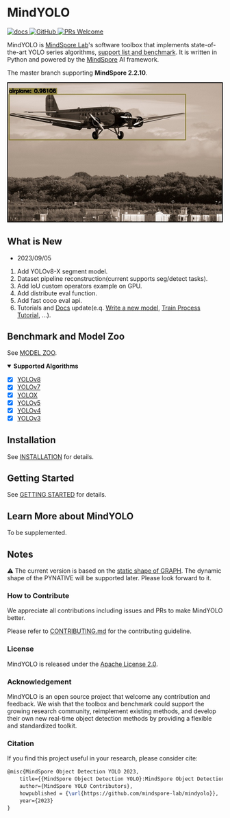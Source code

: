 # MindYOLO

<p align="left">
    <a href="https://github.com/mindspore-lab/mindyolo/blob/master/README.md">
        <img alt="docs" src="https://img.shields.io/badge/docs-latest-blue">
    </a>
    <a href="https://github.com/mindspore-lab/mindyolo/blob/master/LICENSE">
        <img alt="GitHub" src="https://img.shields.io/github/license/mindspore-lab/mindcv.svg">
    </a>
    <a href="https://github.com/mindspore-lab/mindyolo/pulls">
        <img alt="PRs Welcome" src="https://img.shields.io/badge/PRs-welcome-pink.svg">
    </a>
</p>

MindYOLO is [MindSpore Lab](https://github.com/mindspore-lab)'s software toolbox that implements state-of-the-art YOLO series algorithms, [support list and benchmark](MODEL_ZOO.md). It is written in Python and powered by the [MindSpore](https://mindspore.cn/) AI framework.

The master branch supporting **MindSpore 2.2.10**.

<img src="https://raw.githubusercontent.com/mindspore-lab/mindyolo/master/.github/000000137950.jpg" />


## What is New

- 2023/09/05

1. Add YOLOv8-X segment model.
2. Dataset pipeline reconstruction(current supports seg/detect tasks).
3. Add IoU custom operators example on GPU.
4. Add distribute eval function.
5. Add fast coco eval api.
6. Tutorials and [Docs](https://mindspore-lab.github.io/mindyolo/) update(e.q. [Write a new model](https://mindspore-lab.github.io/mindyolo/zh/how_to_guides/write_a_new_model/), [Train Process Tutorial](https://mindspore-lab.github.io/mindyolo/zh/tutorials/quick_start/), ...).

## Benchmark and Model Zoo

See [MODEL ZOO](MODEL_ZOO.md).

<details open markdown>
<summary><b>Supported Algorithms</b></summary>

- [x] [YOLOv8](configs/yolov8)
- [x] [YOLOv7](configs/yolov7)
- [x] [YOLOX](configs/yolox)
- [x] [YOLOv5](configs/yolov5)
- [x] [YOLOv4](configs/yolov4)
- [x] [YOLOv3](configs/yolov3)

</details>

## Installation

See [INSTALLATION](docs/en/installation.md) for details.

## Getting Started

See [GETTING STARTED](GETTING_STARTED.md) for details.

## Learn More about MindYOLO

To be supplemented.

## Notes

⚠️ The current version is based on the [static shape of GRAPH](https://www.mindspore.cn/docs/en/r2.2/note/static_graph_syntax_support.html). The dynamic shape of the PYNATIVE will be supported later. Please look forward to it.

### How to Contribute

We appreciate all contributions including issues and PRs to make MindYOLO better. 

Please refer to [CONTRIBUTING.md](CONTRIBUTING.md) for the contributing guideline.

### License

MindYOLO is released under the [Apache License 2.0](LICENSE.md).

### Acknowledgement

MindYOLO is an open source project that welcome any contribution and feedback. We wish that the toolbox and benchmark could support the growing research community, reimplement existing methods, and develop their own new real-time object detection methods by providing a flexible and standardized toolkit.

### Citation

If you find this project useful in your research, please consider cite:

```latex
@misc{MindSpore Object Detection YOLO 2023,
    title={{MindSpore Object Detection YOLO}:MindSpore Object Detection YOLO Toolbox and Benchmark},
    author={MindSpore YOLO Contributors},
    howpublished = {\url{https://github.com/mindspore-lab/mindyolo}},
    year={2023}
}
```
